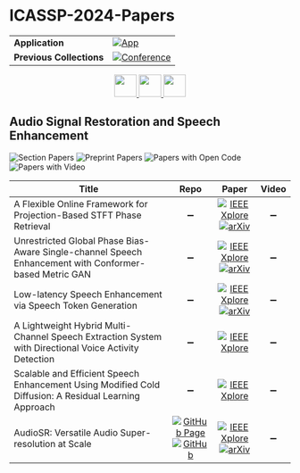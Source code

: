 # ICASSP-2024-Papers

<table>
    <tr>
        <td><strong>Application</strong></td>
        <td>
            <a href="https://huggingface.co/spaces/DmitryRyumin/NewEraAI-Papers" style="float:left;">
                <img src="https://img.shields.io/badge/🤗-NewEraAI--Papers-FFD21F.svg" alt="App" />
            </a>
        </td>
    </tr>
    <tr>
        <td><strong>Previous Collections</strong></td>
        <td>
            <a href="https://github.com/DmitryRyumin/ICASSP-2023-24-Papers/blob/main/README_2023.md">
                <img src="http://img.shields.io/badge/ICASSP-2023-0073AE.svg" alt="Conference">
            </a>
        </td>
    </tr>
</table>

<div align="center">
    <a href="https://github.com/DmitryRyumin/ICASSP-2023-24-Papers/blob/main/sections/2024/main/AASP-L6.md">
        <img src="https://cdn.jsdelivr.net/gh/DmitryRyumin/NewEraAI-Papers@main/images/left.svg" width="40" alt="" />
    </a>
    <a href="https://github.com/DmitryRyumin/ICASSP-2023-24-Papers/">
        <img src="https://cdn.jsdelivr.net/gh/DmitryRyumin/NewEraAI-Papers@main/images/home.svg" width="40" alt="" />
    </a>
    <a href="https://github.com/DmitryRyumin/ICASSP-2023-24-Papers/blob/main/sections/2024/main/SLP-L15.md">
        <img src="https://cdn.jsdelivr.net/gh/DmitryRyumin/NewEraAI-Papers@main/images/right.svg" width="40" alt="" />
    </a>
</div>


## Audio Signal Restoration and Speech Enhancement

![Section Papers](https://img.shields.io/badge/Section%20Papers-6-42BA16) ![Preprint Papers](https://img.shields.io/badge/Preprint%20Papers-4-b31b1b) ![Papers with Open Code](https://img.shields.io/badge/Papers%20with%20Open%20Code-1-1D7FBF) ![Papers with Video](https://img.shields.io/badge/Papers%20with%20Video-0-FF0000)

| **Title** | **Repo** | **Paper** | **Video** |
|-----------|:--------:|:---------:|:---------:|
| A Flexible Online Framework for Projection-Based STFT Phase Retrieval | :heavy_minus_sign: | [![IEEE Xplore](https://img.shields.io/badge/IEEE-10448161-E4A42C.svg)](https://ieeexplore.ieee.org/document/10448161) <br/> [![arXiv](https://img.shields.io/badge/arXiv-2309.07043-b31b1b.svg)](https://arxiv.org/abs/2309.07043) | :heavy_minus_sign: |
| Unrestricted Global Phase Bias-Aware Single-channel Speech Enhancement with Conformer-based Metric GAN | :heavy_minus_sign: | [![IEEE Xplore](https://img.shields.io/badge/IEEE-10446743-E4A42C.svg)](https://ieeexplore.ieee.org/document/10446743) <br/> [![arXiv](https://img.shields.io/badge/arXiv-2402.08252-b31b1b.svg)](https://arxiv.org/abs/2402.08252) | :heavy_minus_sign: |
| Low-latency Speech Enhancement via Speech Token Generation | :heavy_minus_sign: | [![IEEE Xplore](https://img.shields.io/badge/IEEE-10447774-E4A42C.svg)](https://ieeexplore.ieee.org/document/10447774) <br/> [![arXiv](https://img.shields.io/badge/arXiv-2310.08981-b31b1b.svg)](https://arxiv.org/abs/2310.08981) | :heavy_minus_sign: |
| A Lightweight Hybrid Multi-Channel Speech Extraction System with Directional Voice Activity Detection | :heavy_minus_sign: | [![IEEE Xplore](https://img.shields.io/badge/IEEE-10445953-E4A42C.svg)](https://ieeexplore.ieee.org/document/10445953) | :heavy_minus_sign: |
|Scalable and Efficient Speech Enhancement Using Modified Cold Diffusion: A Residual Learning Approach | :heavy_minus_sign: | [![IEEE Xplore](https://img.shields.io/badge/IEEE-10448185-E4A42C.svg)](https://ieeexplore.ieee.org/document/10448185) | :heavy_minus_sign: |
| AudioSR: Versatile Audio Super-resolution at Scale | [![GitHub Page](https://img.shields.io/badge/GitHub-Page-159957.svg?style=flat)](https://audioldm.github.io/audiosr/) <br /> [![GitHub](https://img.shields.io/github/stars/haoheliu/versatile_audio_super_resolution?style=flat)](https://github.com/haoheliu/versatile_audio_super_resolution) | [![IEEE Xplore](https://img.shields.io/badge/IEEE-10447246-E4A42C.svg)](https://ieeexplore.ieee.org/document/10447246) <br/> [![arXiv](https://img.shields.io/badge/arXiv-2309.07314-b31b1b.svg)](https://arxiv.org/abs/2309.07314) | :heavy_minus_sign: |

